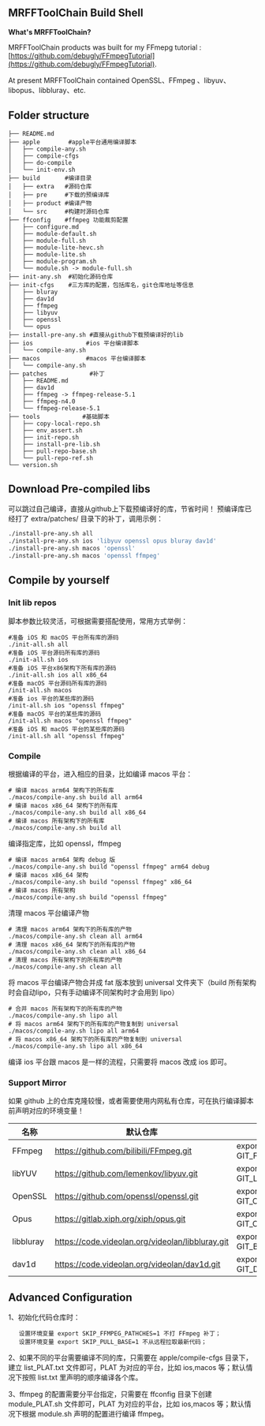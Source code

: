 ## MRFFToolChain Build Shell

**What's MRFFToolChain?**

MRFFToolChain products was built for my FFmepg tutorial : [https://github.com/debugly/FFmpegTutorial](https://github.com/debugly/FFmpegTutorial).

At present MRFFToolChain contained OpenSSL、FFmpeg 、libyuv、libopus、libbluray、etc.

## Folder structure

```
├── README.md
├── apple        #apple平台通用编译脚本
│   ├── compile-any.sh
│   ├── compile-cfgs
│   ├── do-compile
│   └── init-env.sh
├── build       #编译目录
│   ├── extra   #源码仓库
│   ├── pre     #下载的预编译库
│   ├── product #编译产物
│   └── src     #构建时源码仓库
├── ffconfig    #ffmpeg 功能裁剪配置
│   ├── configure.md
│   ├── module-default.sh
│   ├── module-full.sh
│   ├── module-lite-hevc.sh
│   ├── module-lite.sh
│   ├── module-program.sh
│   └── module.sh -> module-full.sh
├── init-any.sh  #初始化源码仓库
├── init-cfgs    #三方库的配置，包括库名，git仓库地址等信息
│   ├── bluray
│   ├── dav1d
│   ├── ffmpeg
│   ├── libyuv
│   ├── openssl
│   └── opus
├── install-pre-any.sh #直接从github下载预编译好的lib
├── ios               #ios 平台编译脚本
│   └── compile-any.sh
├── macos             #macos 平台编译脚本
│   └── compile-any.sh
├── patches            #补丁
│   ├── README.md
│   ├── dav1d
│   ├── ffmpeg -> ffmpeg-release-5.1
│   ├── ffmpeg-n4.0
│   └── ffmpeg-release-5.1
├── tools            #基础脚本
│   ├── copy-local-repo.sh
│   ├── env_assert.sh
│   ├── init-repo.sh
│   ├── install-pre-lib.sh
│   ├── pull-repo-base.sh
│   └── pull-repo-ref.sh
└── version.sh
```

## Download Pre-compiled libs

可以跳过自己编译，直接从github上下载预编译好的库，节省时间！
预编译库已经打了 extra/patches/ 目录下的补丁，调用示例：

```bash
./install-pre-any.sh all
./install-pre-any.sh ios 'libyuv openssl opus bluray dav1d'
./install-pre-any.sh macos 'openssl'
./install-pre-any.sh macos 'openssl ffmpeg'
```

## Compile by yourself

### Init lib repos

脚本参数比较灵活，可根据需要搭配使用，常用方式举例：

```
#准备 iOS 和 macOS 平台所有库的源码
./init-all.sh all
#准备 iOS 平台源码所有库的源码
./init-all.sh ios
#准备 iOS 平台x86架构下所有库的源码
./init-all.sh ios all x86_64
#准备 macOS 平台源码所有库的源码
/init-all.sh macos
#准备 ios 平台的某些库的源码
/init-all.sh ios "openssl ffmpeg"
#准备 macOS 平台的某些库的源码
/init-all.sh macos "openssl ffmpeg"
#准备 iOS 和 macOS 平台的某些库的源码
/init-all.sh all "openssl ffmpeg"
```

### Compile

根据编译的平台，进入相应的目录，比如编译 macos 平台：

```
# 编译 macos arm64 架构下的所有库
./macos/compile-any.sh build all arm64
# 编译 macos x86_64 架构下的所有库
./macos/compile-any.sh build all x86_64
# 编译 macos 所有架构下的所有库
./macos/compile-any.sh build all
```

编译指定库，比如 openssl，ffmpeg

```
# 编译 macos arm64 架构 debug 版
./macos/compile-any.sh build "openssl ffmpeg" arm64 debug
# 编译 macos x86_64 架构
./macos/compile-any.sh build "openssl ffmpeg" x86_64
# 编译 macos 所有架构
./macos/compile-any.sh build "openssl ffmpeg"
```

清理 macos 平台编译产物

```
# 清理 macos arm64 架构下的所有库的产物
./macos/compile-any.sh clean all arm64
# 清理 macos x86_64 架构下的所有库的产物
./macos/compile-any.sh clean all x86_64
# 清理 macos 所有架构下的所有库的产物
./macos/compile-any.sh clean all
```

将 macos 平台编译产物合并成 fat 版本放到 universal 文件夹下（build 所有架构时会自动lipo，只有手动编译不同架构时才会用到 lipo）

```
# 合并 macos 所有架构下的所有库的产物
./macos/compile-any.sh lipo all
# 将 macos arm64 架构下的所有库的产物复制到 universal
./macos/compile-any.sh lipo all arm64
# 将 macos x86_64 架构下的所有库的产物复制到 universal
./macos/compile-any.sh lipo all x86_64
```

编译 ios 平台跟 macos 是一样的流程，只需要将 macos 改成 ios 即可。

### Support Mirror

如果 github 上的仓库克隆较慢，或者需要使用内网私有仓库，可在执行编译脚本前声明对应的环境变量！

| 名称        | 默认仓库                                             | 使用镜像                                               |
| --------- | ------------------------------------------------ | -------------------------------------------------- |
| FFmpeg    | https://github.com/bilibili/FFmpeg.git           | export GIT_FFMPEG_UPSTREAM=git@xx:yy/ffmpeg.git    |
| libYUV    | https://github.com/lemenkov/libyuv.git           | export GIT_LIBYUV_UPSTREAM=git@xx:yy/libyuv.git    |
| OpenSSL   | https://github.com/openssl/openssl.git           | export GIT_OPENSSL_UPSTREAM=git@xx:yy/openssl.git  |
| Opus      | https://gitlab.xiph.org/xiph/opus.git            | export GIT_OPUS_UPSTREAM=git@xx:yy/opusfile.git    |
| libbluray | https://code.videolan.org/videolan/libbluray.git | export GIT_BLURAY_UPSTREAM=git@xx:yy/libbluray.git |
| dav1d     | https://code.videolan.org/videolan/dav1d.git     | export GIT_DAV1D_UPSTREAM=git@xx:yy/dav1d.git      |

## Advanced Configuration

1、初始化代码仓库时：

```
   设置环境变量 export SKIP_FFMPEG_PATHCHES=1 不打 FFmpeg 补丁；
   设置环境变量 export SKIP_PULL_BASE=1 不从远程拉取最新代码；
```

2、如果不同的平台需要编译不同的库，只需要在 apple/compile-cfgs 目录下，建立 list_PLAT.txt 文件即可，PLAT 为对应的平台，比如 ios,macos 等；默认情况下按照 list.txt 里声明的顺序编译各个库。

3、ffmpeg 的配置需要分平台指定，只需要在 ffconfig 目录下创建 module_PLAT.sh 文件即可，PLAT 为对应的平台，比如 ios,macos 等；默认情况下根据 module.sh 声明的配置进行编译 ffmpeg。